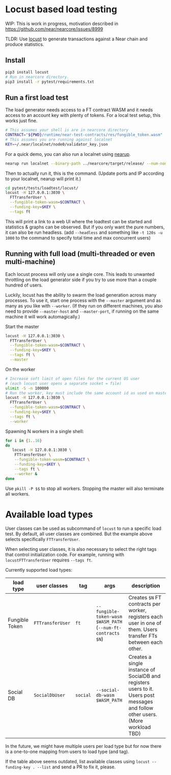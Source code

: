 # Locust based load testing

WIP: This is work in progress, motivation described in https://github.com/near/nearcore/issues/8999

TLDR: Use [locust](https://locust.io/) to generate transactions against a Near chain and produce statistics.

## Install
```sh
pip3 install locust
# Run in nearcore directory.
pip3 install -r pytest/requirements.txt
```

## Run a first load test

The load generator needs access to a FT contract WASM and it needs access to an account key with plenty of tokens.
For a local test setup, this works just fine.
```sh
# This assumes your shell is are in nearcore directory
CONTRACT="${PWD}/runtime/near-test-contracts/res/fungible_token.wasm"
# This assumes you are running against localnet
KEY=~/.near/localnet/node0/validator_key.json
```

For a quick demo, you can also run a localnet using [nearup](https://github.com/near/nearup).
```sh
nearup run localnet --binary-path ../nearcore/target/release/ --num-nodes 4 --num-shards 4 --override
```

Then to actually run it, this is the command. (Update ports and IP according to your localnet, nearup will print it.)
```sh
cd pytest/tests/loadtest/locust/
locust -H 127.0.0.1:3030 \
  FTTransferUser \
  --fungible-token-wasm=$CONTRACT \
  --funding-key=$KEY \
  --tags ft
```

This will print a link to a web UI where the loadtest can be started and statistics & graphs can be observed.
But if you only want the pure numbers, it can also be run headless.
(add `--headless` and something like `-t 120s -u 1000` to the command to specify total time and max concurrent users)

## Running with full load (multi-threaded or even multi-machine)

Each locust process will only use a single core. This leads to unwanted
throttling on the load generator side if you try to use more than a couple
hundred of users.

Luckily, locust has the ability to swarm the load generation across many processes.
To use it, start one process with the `--master` argument and as many as you
like with `--worker`. (If they run on different machines, you also need to
provide `--master-host` and `--master-port`, if running on the same machine it
will work automagically.)

Start the master
```sh
locust -H 127.0.0.1:3030 \
  FTTransferUser \
  --fungible-token-wasm=$CONTRACT \
  --funding-key=$KEY \
  --tags ft \
  --master
```

On the worker
```sh
# Increase soft limit of open files for the current OS user
# (each locust user opens a separate socket = file)
ulimit -S -n 100000
# Run the worker, key must include the same account id as used on master
locust -H 127.0.0.1:3030 \
  FTTransferUser \
  --fungible-token-wasm=$CONTRACT \
  --funding-key=$KEY \
  --tags ft \
  --worker
```

Spawning N workers in a single shell:
```sh
for i in {1..16}
do
   locust -H 127.0.0.1:3030 \
    FTTransferUser \
    --fungible-token-wasm=$CONTRACT \
    --funding-key=$KEY \
    --tags ft \
    --worker &
done
```

Use `pkill -P $$` to stop all workers.
Stopping the master will also terminate all workers.

# Available load types

User classes can be used as subcommand of `locust` to run a specific load test.
By default, all user classes are combined. But the example above selects
specifically `FTTransferUser`.


When selecting user classes, it is also necessary to select the right tags that
control initialization code. For example, running with `locustFTTransferUser`
requires `--tags ft`.

Currently supported load types:

| load type | user classes | tag | args | description |
|---|---|---|---|---|
| Fungible Token | `FTTransferUser` | `ft` | `--fungible-token-wasm $WASM_PATH` <br> (`--num-ft-contracts $N`) |  Creates `$N` FT contracts per worker, registers each user in one of them. Users transfer FTs between each other. |
| Social DB  | `SocialDbUser` | `social` | `--social-db-wasm $WASM_PATH` | Creates a single instance of SocialDB and registers users to it. Users post messages and follow other users. (More workload TBD) |

In the future, we might have multiple users per load type but for now there is a
one-to-one mapping from users to load type (and tag).

If the table above seems outdated, list available classes using `locust
--funding-key . --list` and send a PR to fix it, please.
